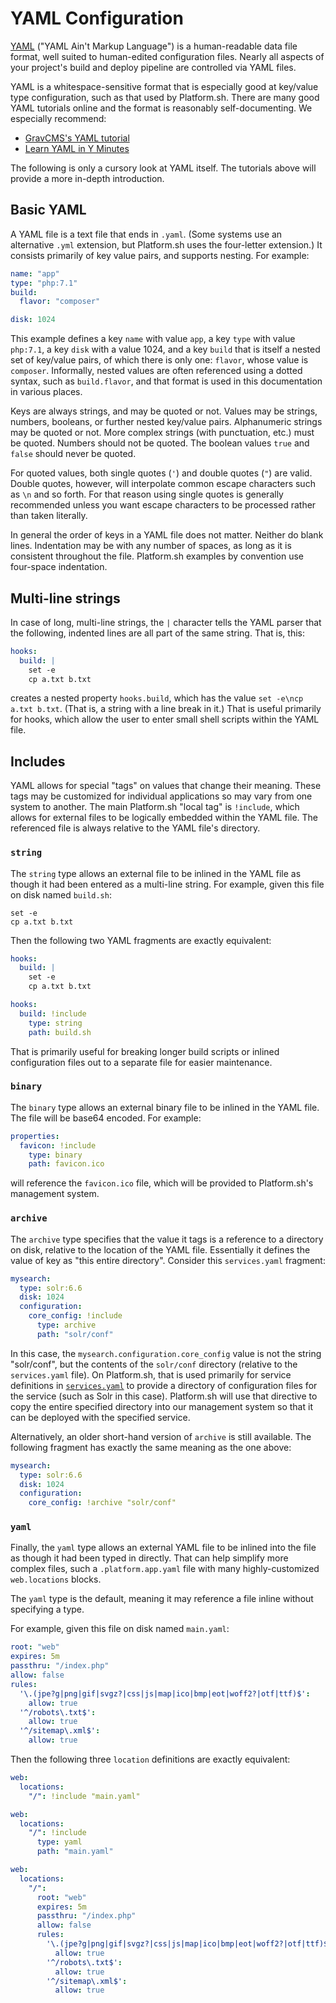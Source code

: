 # YAML Configuration

[YAML](https://en.wikipedia.org/wiki/YAML) ("YAML Ain't Markup Language") is a human-readable data file format, well suited to human-edited configuration files. Nearly all aspects of your project's build and deploy pipeline are controlled via YAML files.

YAML is a whitespace-sensitive format that is especially good at key/value type configuration, such as that used by Platform.sh. There are many good YAML tutorials online and the format is reasonably self-documenting. We especially recommend:

- [GravCMS's YAML tutorial](https://learn.getgrav.org/advanced/yaml)
- [Learn YAML in Y Minutes](https://learnxinyminutes.com/docs/yaml/)

The following is only a cursory look at YAML itself. The tutorials above will provide a more in-depth introduction.

## Basic YAML

A YAML file is a text file that ends in `.yaml`. (Some systems use an alternative `.yml` extension, but Platform.sh uses the four-letter extension.) It consists primarily of key value pairs, and supports nesting. For example:

```yaml
name: "app"
type: "php:7.1"
build:
  flavor: "composer"

disk: 1024
```

This example defines a key `name` with value `app`, a key `type` with value `php:7.1`, a key `disk` with a value 1024, and a key `build` that is itself a nested set of key/value pairs, of which there is only one: `flavor`, whose value is `composer`. Informally, nested values are often referenced using a dotted syntax, such as `build.flavor`, and that format is used in this documentation in various places.

Keys are always strings, and may be quoted or not. Values may be strings, numbers, booleans, or further nested key/value pairs. Alphanumeric strings may be quoted or not. More complex strings (with punctuation, etc.) must be quoted. Numbers should not be quoted. The boolean values `true` and `false` should never be quoted.

For quoted values, both single quotes (`'`) and double quotes (`"`) are valid. Double quotes, however, will interpolate common escape characters such as `\n` and so forth. For that reason using single quotes is generally recommended unless you want escape characters to be processed rather than taken literally.

In general the order of keys in a YAML file does not matter. Neither do blank lines. Indentation may be with any number of spaces, as long as it is consistent throughout the file. Platform.sh examples by convention use four-space indentation.

## Multi-line strings

In case of long, multi-line strings, the `|` character tells the YAML parser that the following, indented lines are all part of the same string. That is, this:

```yaml
hooks:
  build: |
    set -e
    cp a.txt b.txt
```

creates a nested property `hooks.build`, which has the value `set -e\ncp a.txt b.txt`. (That is, a string with a line break in it.) That is useful primarily for hooks, which allow the user to enter small shell scripts within the YAML file.

## Includes

YAML allows for special "tags" on values that change their meaning. These tags may be customized for individual applications so may vary from one system to another. The main Platform.sh "local tag" is `!include`, which allows for external files to be logically embedded within the YAML file. The referenced file is always relative to the YAML file's directory.

### `string`

The `string` type allows an external file to be inlined in the YAML file as though it had been entered as a multi-line string. For example, given this file on disk named `build.sh`:

```text
set -e
cp a.txt b.txt
```

Then the following two YAML fragments are exactly equivalent:

```yaml
hooks:
  build: |
    set -e
    cp a.txt b.txt
```

```yaml
hooks:
  build: !include
    type: string
    path: build.sh
```

That is primarily useful for breaking longer build scripts or inlined configuration files out to a separate file for easier maintenance.

### `binary`

The `binary` type allows an external binary file to be inlined in the YAML file. The file will be base64 encoded. For example:

```yaml
properties:
  favicon: !include
    type: binary
    path: favicon.ico
```

will reference the `favicon.ico` file, which will be provided to Platform.sh's management system.

### `archive`

The `archive` type specifies that the value it tags is a reference to a directory on disk, relative to the location of the YAML file. Essentially it defines the value of key as "this entire directory". Consider this `services.yaml` fragment:

```yaml
mysearch:
  type: solr:6.6
  disk: 1024
  configuration:
    core_config: !include
      type: archive
      path: "solr/conf"
```

In this case, the `mysearch.configuration.core_config` value is not the string "solr/conf", but the contents of the `solr/conf` directory (relative to the `services.yaml` file). On Platform.sh, that is used primarily for service definitions in [`services.yaml`](/configuration/services.md) to provide a directory of configuration files for the service (such as Solr in this case). Platform.sh will use that directive to copy the entire specified directory into our management system so that it can be deployed with the specified service.

Alternatively, an older short-hand version of `archive` is still available. The following fragment has exactly the same meaning as the one above:

```yaml
mysearch:
  type: solr:6.6
  disk: 1024
  configuration:
    core_config: !archive "solr/conf"
```

### `yaml`

Finally, the `yaml` type allows an external YAML file to be inlined into the file as though it had been typed in directly. That can help simplify more complex files, such a `.platform.app.yaml` file with many highly-customized `web.locations` blocks.

The `yaml` type is the default, meaning it may reference a file inline without specifying a type.

For example, given this file on disk named `main.yaml`:

```yaml
root: "web"
expires: 5m
passthru: "/index.php"
allow: false
rules:
  '\.(jpe?g|png|gif|svgz?|css|js|map|ico|bmp|eot|woff2?|otf|ttf)$':
    allow: true
  '^/robots\.txt$':
    allow: true
  '^/sitemap\.xml$':
    allow: true
```

Then the following three `location` definitions are exactly equivalent:

```yaml
web:
  locations:
    "/": !include "main.yaml"
```

```yaml
web:
  locations:
    "/": !include
      type: yaml
      path: "main.yaml"
```

```yaml
web:
  locations:
    "/":
      root: "web"
      expires: 5m
      passthru: "/index.php"
      allow: false
      rules:
        '\.(jpe?g|png|gif|svgz?|css|js|map|ico|bmp|eot|woff2?|otf|ttf)$':
          allow: true
        '^/robots\.txt$':
          allow: true
        '^/sitemap\.xml$':
          allow: true
```
